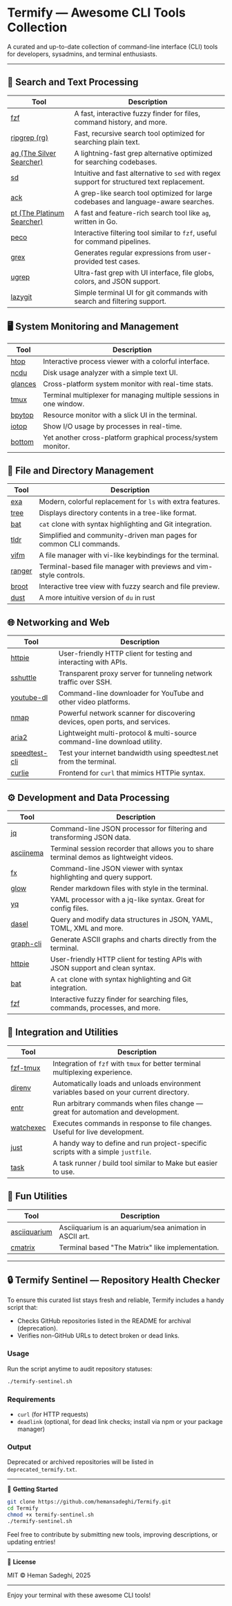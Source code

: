 
# Termify — Awesome CLI Tools Collection

A curated and up-to-date collection of command-line interface (CLI) tools for developers, sysadmins, and terminal enthusiasts.

---

## 🔎 Search and Text Processing

| Tool                                  | Description                                                        |
|-------------------------------------|------------------------------------------------------------------|
| [fzf](https://github.com/junegunn/fzf)           | A fast, interactive fuzzy finder for files, command history, and more.    |
| [ripgrep (rg)](https://github.com/BurntSushi/ripgrep) | Fast, recursive search tool optimized for searching plain text.  |
| [ag (The Silver Searcher)](https://github.com/ggreer/the_silver_searcher) | A lightning-fast grep alternative optimized for searching codebases. |
| [sd](https://github.com/chmln/sd) | Intuitive and fast alternative to `sed` with regex support for structured text replacement. |
| [ack](https://beyondgrep.com/) | A grep-like search tool optimized for large codebases and language-aware searches. |
| [pt (The Platinum Searcher)](https://github.com/monochromegane/the_platinum_searcher) | A fast and feature-rich search tool like `ag`, written in Go. |
| [peco](https://github.com/peco/peco) | Interactive filtering tool similar to `fzf`, useful for command pipelines. |
| [grex](https://github.com/pemistahl/grex) | Generates regular expressions from user-provided test cases. |
| [ugrep](https://github.com/Genivia/ugrep) | Ultra-fast grep with UI interface, file globs, colors, and JSON support. |
| [lazygit](https://github.com/jesseduffield/lazygit) | Simple terminal UI for git commands with search and filtering support. |

## 🖥️ System Monitoring and Management

| Tool                                  | Description                                                       |
|-------------------------------------|-----------------------------------------------------------------|
| [htop](https://htop.dev/)                          | Interactive process viewer with a colorful interface.            |
| [ncdu](https://dev.yorhel.nl/ncdu)                 | Disk usage analyzer with a simple text UI.                        |
| [glances](https://github.com/nicolargo/glances)    | Cross-platform system monitor with real-time stats.              |
| [tmux](https://github.com/tmux/tmux)                | Terminal multiplexer for managing multiple sessions in one window.|
| [bpytop](https://github.com/aristocratos/bpytop)   | Resource monitor with a slick UI in the terminal.               |
| [iotop](https://linux.die.net/man/1/iotop)          | Show I/O usage by processes in real-time.                       |
| [bottom](https://github.com/ClementTsang/bottom)    | Yet another cross-platform graphical process/system monitor.    |

## 📂 File and Directory Management

| Tool                                  | Description                                                       |
|-------------------------------------|-----------------------------------------------------------------|
| [exa](https://the.exa.website/)                    | Modern, colorful replacement for `ls` with extra features.       |
| [tree](http://mama.indstate.edu/users/ice/tree/)   | Displays directory contents in a tree-like format.                |
| [bat](https://github.com/sharkdp/bat)              | `cat` clone with syntax highlighting and Git integration.         |
| [tldr](https://tldr.sh/)                            | Simplified and community-driven man pages for common CLI commands.|
| [vifm](https://github.com/vifm/vifm)                | A file manager with vi-like keybindings for the terminal.         |
| [ranger](https://github.com/ranger/ranger)          | Terminal-based file manager with previews and vim-style controls. |
| [broot](https://github.com/Canop/broot)             | Interactive tree view with fuzzy search and file preview.        |
| [dust](https://github.com/bootandy/dust)             | A more intuitive version of `du` in rust    |

## 🌐 Networking and Web

| Tool                                  | Description                                                       |
|-------------------------------------|-----------------------------------------------------------------|
| [httpie](https://httpie.io/)                       | User-friendly HTTP client for testing and interacting with APIs.|
| [sshuttle](https://github.com/sshuttle/sshuttle)  | Transparent proxy server for tunneling network traffic over SSH. |
| [youtube-dl](https://github.com/ytdl-org/youtube-dl) | Command-line downloader for YouTube and other video platforms.   |
| [nmap](https://nmap.org/)                           | Powerful network scanner for discovering devices, open ports, and services. |
| [aria2](https://github.com/aria2/aria2)             | Lightweight multi-protocol & multi-source command-line download utility. |
| [speedtest-cli](https://github.com/sivel/speedtest-cli) | Test your internet bandwidth using speedtest.net from the terminal. |
| [curlie](https://github.com/rs/curlie)              | Frontend for `curl` that mimics HTTPie syntax.                  |

## ⚙️ Development and Data Processing

| Tool                                      | Description                                                                 |
|-------------------------------------------|-----------------------------------------------------------------------------|
| [jq](https://stedolan.github.io/jq/)      | Command-line JSON processor for filtering and transforming JSON data.       |
| [asciinema](https://asciinema.org/)       | Terminal session recorder that allows you to share terminal demos as lightweight videos. |
| [fx](https://github.com/antonmedv/fx)     | Command-line JSON viewer with syntax highlighting and query support.        |
| [glow](https://github.com/charmbracelet/glow) | Render markdown files with style in the terminal.                          |
| [yq](https://github.com/mikefarah/yq)     | YAML processor with a jq-like syntax. Great for config files.              |
| [dasel](https://github.com/TomWright/dasel) | Query and modify data structures in JSON, YAML, TOML, XML and more.        |
| [graph-cli](https://github.com/marqeta/graph-cli) | Generate ASCII graphs and charts directly from the terminal.             |
| [httpie](https://httpie.io/)              | User-friendly HTTP client for testing APIs with JSON support and clean syntax. |
| [bat](https://github.com/sharkdp/bat)     | A `cat` clone with syntax highlighting and Git integration.                |
| [fzf](https://github.com/junegunn/fzf)    | Interactive fuzzy finder for searching files, commands, processes, and more. |

## 🔧 Integration and Utilities

| Tool                                  | Description                                                       |
|-------------------------------------|-----------------------------------------------------------------|
| [fzf-tmux](https://github.com/junegunn/fzf/wiki/Integration#tmux) | Integration of `fzf` with `tmux` for better terminal multiplexing experience.|
| [direnv](https://github.com/direnv/direnv)           | Automatically loads and unloads environment variables based on your current directory. |
| [entr](https://github.com/eradman/entr)              | Run arbitrary commands when files change — great for automation and development. |
| [watchexec](https://github.com/watchexec/watchexec)  | Executes commands in response to file changes. Useful for live development. |
| [just](https://github.com/casey/just)                | A handy way to define and run project-specific scripts with a simple `justfile`. |
| [task](https://github.com/go-task/task)              | A task runner / build tool similar to Make but easier to use.   |

## 👾 Fun Utilities 
| Tool                                  | Description                                                       |
|-------------------------------------|-----------------------------------------------------------------|
| [asciiquarium](https://github.com/cmatsuoka/asciiquarium) | Asciiquarium is an aquarium/sea animation in ASCII art.|
| [cmatrix](https://github.com/abishekvashok/cmatrix) | Terminal based "The Matrix" like implementation.|

---

## 🔒 Termify Sentinel — Repository Health Checker

To ensure this curated list stays fresh and reliable, Termify includes a handy script that:

- Checks GitHub repositories listed in the README for archival (deprecation).  
- Verifies non-GitHub URLs to detect broken or dead links.

### Usage

Run the script anytime to audit repository statuses:

```bash
./termify-sentinel.sh
```

### Requirements

- `curl` (for HTTP requests)  
- `deadlink` (optional, for dead link checks; install via npm or your package manager)  

### Output

Deprecated or archived repositories will be listed in `deprecated_termify.txt`.

---

🚀 **Getting Started**

```bash
git clone https://github.com/hemansadeghi/Termify.git
cd Termify
chmod +x termify-sentinel.sh
./termify-sentinel.sh
```

Feel free to contribute by submitting new tools, improving descriptions, or updating entries!

---

📄 **License**

MIT © Heman Sadeghi, 2025

---

Enjoy your terminal with these awesome CLI tools!
